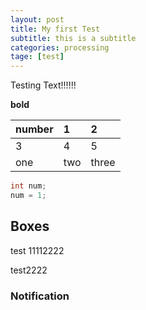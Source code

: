 ```yaml
---
layout: post
title: My first Test
subtitle: this is a subtitle
categories: processing
tage: [test]
---
```


Testing Text!!!!!!

**bold**

| number | 1 | 2 |
| :- | :- | :- |
| 3 | 4 | 5 |
|one|two|three|


```java
int num;
num = 1;
```


## Boxes

test 11112222

test2222

### Notification


<html>
<head>
<script src="https://sciencelove.com/attachment/cfile23.uf@994D3E435C2B1ACB02DF23.js"></script>   
</head>
<body>
<script type="application/processing">
int num = 60;
float mx[] = new float[num];
float my[] = new float[num];

void setup() {
  size(640, 360);
  noStroke();
  fill(255, 153); 
}

void draw() {
  background(51); 
  
  int which = frameCount % num;
  mx[which] = mouseX;
  my[which] = mouseY;
  for (int i = 0; i < num; i++) {
    int index = (which+1 + i) % num;
    ellipse(mx[index], my[index], i, i);
    if (mousePressed){
       ellipse(mx[index], my[index], i, i);
    }
  }
}
</script>
<canvas width="400" height="200"></canvas>


</body>
</html>


